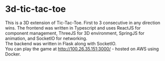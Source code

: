 # 3d-tic-tac-toe


This is a 3D extension of Tic-Tac-Toe. First to 3 consecutive in any direction wins. 
The frontend was written in Typescript and uses ReactJS for component management, ThreeJS for 3D environment, SpringJS for animation, and SocketIO for networking.  
The backend was written in Flask along with SocketIO.  
You can play the game at http://100.26.35.151:3000/ - hosted on AWS using Docker.